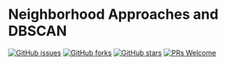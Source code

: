 # Neighborhood Approaches and DBSCAN
[![GitHub issues](https://img.shields.io/github/issues/Develop-Packt/Neighborhood-Approaches-and-DBSCAN.svg)](https://github.com/Develop-Packt/Neighborhood-Approaches-and-DBSCAN/issues)
[![GitHub forks](https://img.shields.io/github/forks/Develop-Packt/Neighborhood-Approaches-and-DBSCAN.svg)](https://github.com/Develop-Packt/Neighborhood-Approaches-and-DBSCAN/network)
[![GitHub stars](https://img.shields.io/github/stars/Develop-Packt/Neighborhood-Approaches-and-DBSCAN.svg)](https://github.com/Develop-Packt/Neighborhood-Approaches-and-DBSCAN/stargazers)
[![PRs Welcome](https://img.shields.io/badge/PRs-welcome-brightgreen.svg)](https://github.com/Develop-Packt/Neighborhood-Approaches-and-DBSCAN/pulls)
